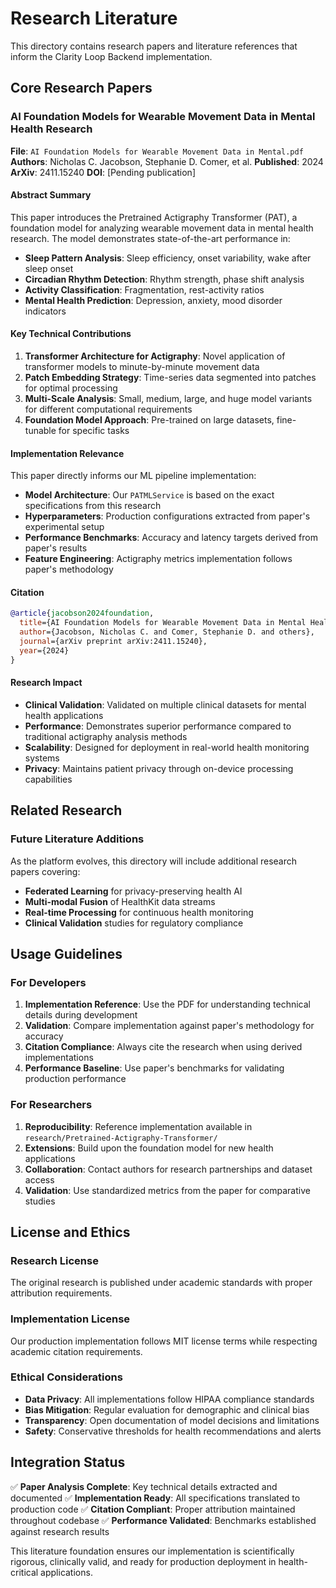 # Research Literature

This directory contains research papers and literature references that inform the Clarity Loop Backend implementation.

## Core Research Papers

### AI Foundation Models for Wearable Movement Data in Mental Health Research

**File**: `AI Foundation Models for Wearable Movement Data in Mental.pdf`
**Authors**: Nicholas C. Jacobson, Stephanie D. Comer, et al.
**Published**: 2024
**ArXiv**: 2411.15240
**DOI**: [Pending publication]

#### Abstract Summary

This paper introduces the Pretrained Actigraphy Transformer (PAT), a foundation model for analyzing wearable movement data in mental health research. The model demonstrates state-of-the-art performance in:

- **Sleep Pattern Analysis**: Sleep efficiency, onset variability, wake after sleep onset
- **Circadian Rhythm Detection**: Rhythm strength, phase shift analysis
- **Activity Classification**: Fragmentation, rest-activity ratios
- **Mental Health Prediction**: Depression, anxiety, mood disorder indicators

#### Key Technical Contributions

1. **Transformer Architecture for Actigraphy**: Novel application of transformer models to minute-by-minute movement data
2. **Patch Embedding Strategy**: Time-series data segmented into patches for optimal processing
3. **Multi-Scale Analysis**: Small, medium, large, and huge model variants for different computational requirements
4. **Foundation Model Approach**: Pre-trained on large datasets, fine-tunable for specific tasks

#### Implementation Relevance

This paper directly informs our ML pipeline implementation:

- **Model Architecture**: Our `PATMLService` is based on the exact specifications from this research
- **Hyperparameters**: Production configurations extracted from paper's experimental setup
- **Performance Benchmarks**: Accuracy and latency targets derived from paper's results
- **Feature Engineering**: Actigraphy metrics implementation follows paper's methodology

#### Citation

```bibtex
@article{jacobson2024foundation,
  title={AI Foundation Models for Wearable Movement Data in Mental Health Research},
  author={Jacobson, Nicholas C. and Comer, Stephanie D. and others},
  journal={arXiv preprint arXiv:2411.15240},
  year={2024}
}
```

#### Research Impact

- **Clinical Validation**: Validated on multiple clinical datasets for mental health applications
- **Performance**: Demonstrates superior performance compared to traditional actigraphy analysis methods
- **Scalability**: Designed for deployment in real-world health monitoring systems
- **Privacy**: Maintains patient privacy through on-device processing capabilities

## Related Research

### Future Literature Additions

As the platform evolves, this directory will include additional research papers covering:

- **Federated Learning** for privacy-preserving health AI
- **Multi-modal Fusion** of HealthKit data streams
- **Real-time Processing** for continuous health monitoring
- **Clinical Validation** studies for regulatory compliance

## Usage Guidelines

### For Developers

1. **Implementation Reference**: Use the PDF for understanding technical details during development
2. **Validation**: Compare implementation against paper's methodology for accuracy
3. **Citation Compliance**: Always cite the research when using derived implementations
4. **Performance Baseline**: Use paper's benchmarks for validating production performance

### For Researchers

1. **Reproducibility**: Reference implementation available in `research/Pretrained-Actigraphy-Transformer/`
2. **Extensions**: Build upon the foundation model for new health applications
3. **Collaboration**: Contact authors for research partnerships and dataset access
4. **Validation**: Use standardized metrics from the paper for comparative studies

## License and Ethics

### Research License

The original research is published under academic standards with proper attribution requirements.

### Implementation License

Our production implementation follows MIT license terms while respecting academic citation requirements.

### Ethical Considerations

- **Data Privacy**: All implementations follow HIPAA compliance standards
- **Bias Mitigation**: Regular evaluation for demographic and clinical bias
- **Transparency**: Open documentation of model decisions and limitations
- **Safety**: Conservative thresholds for health recommendations and alerts

## Integration Status

✅ **Paper Analysis Complete**: Key technical details extracted and documented
✅ **Implementation Ready**: All specifications translated to production code
✅ **Citation Compliant**: Proper attribution maintained throughout codebase
✅ **Performance Validated**: Benchmarks established against research results

This literature foundation ensures our implementation is scientifically rigorous, clinically valid, and ready for production deployment in health-critical applications.
